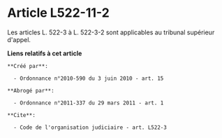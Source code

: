 # Article L522-11-2

Les articles L. 522-3 à L. 522-3-2 sont applicables au tribunal supérieur d'appel.

**Liens relatifs à cet article**

	**Créé par**:

	  - Ordonnance n°2010-590 du 3 juin 2010 - art. 15

	**Abrogé par**:

	  - Ordonnance n°2011-337 du 29 mars 2011 - art. 1

	**Cite**:

	  - Code de l'organisation judiciaire - art. L522-3
